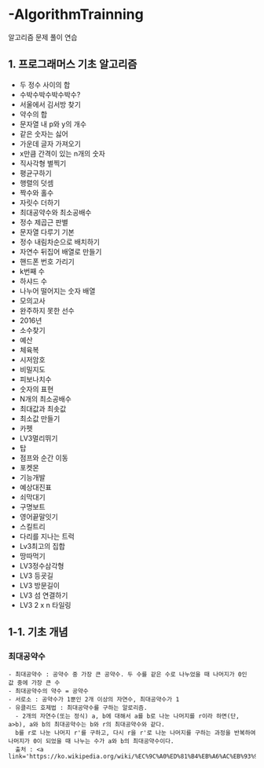 # -AlgorithmTrainning
알고리즘 문제 풀이 연습

## 1. 프로그래머스 기초 알고리즘
  - 두 정수 사이의 합
  - 수박수박수박수박수?
  - 서울에서 김서방 찾기
  - 약수의 합
  - 문자열 내 p와 y의 개수
  - 같은 숫자는 싫어
  - 가운데 글자 가져오기
  - x만큼 간격이 있는 n개의 숫자
  - 직사각형 별찍기
  - 평균구하기
  - 행렬의 덧셈
  - 짝수와 홀수
  - 자릿수 더하기
  - 최대공약수와 최소공배수
  - 정수 제곱근 판별
  - 문자열 다루기 기본
  - 정수 내림차순으로 배치하기
  - 자연수 뒤집어 배열로 만들기
  - 핸드폰 번호 가리기
  - k번째 수 
  - 하샤드 수
  - 나누어 떨어지는 숫자 배열
  - 모의고사
  - 완주하지 못한 선수
  - 2016년
  - 소수찾기
  - 예산 
  - 체육복
  - 시저암호
  - 비밀지도
  - 피보나치수
  - 숫자의 표현
  - N개의 최소공배수
  - 최대값과 최솟값
  - 최소값 만들기
  - 카펫
  - LV3멀리뛰기
  - 탑
  - 점프와 순간 이동
  - 포켓몬
  - 기능개발
  - 예상대진표
  - 쇠막대기
  - 구명보트
  - 영어끝말잇기
  - 스킬트리
  - 다리를 지나는 트럭
  - Lv3최고의 집합
  - 땅따먹기
  - LV3정수삼각형
  - LV3 등굣길 
  - LV3 방문길이
  - LV3 섬 연결하기
  - LV3 2 x n 타일링
  ## 1-1. 기초 개념
  ### 최대공약수
    - 최대공약수 : 공약수 중 가장 큰 공약수. 두 수를 같은 수로 나누었을 때 나머지가 0인 값 중에 가장 큰 수
    - 최대공약수의 약수 = 공약수
    - 서로소 : 공약수가 1뿐인 2개 이상의 자연수, 최대공약수가 1
    - 유클리드 호제법 : 최대공약수를 구하는 알로리즘.
      - 2개의 자연수(또는 정식) a, b에 대해서 a를 b로 나눈 나머지를 r이라 하면(단, a>b), a와 b의 최대공약수는 b와 r의 최대공약수와 같다. 
      b를 r로 나눈 나머지 r'를 구하고, 다시 r을 r'로 나눈 나머지를 구하는 과정을 반복하여 나머지가 0이 되었을 때 나누는 수가 a와 b의 최대공약수이다.
      출처 : <a link='https://ko.wikipedia.org/wiki/%EC%9C%A0%ED%81%B4%EB%A6%AC%EB%93%9C_%ED%98%B8%EC%A0%9C%EB%B2%95'/>
  
  
